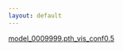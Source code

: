 ```yaml
---
layout: default
---
```



[model_0009999.pth_vis_conf0.5](./files_detection/model_0009999.pth_vis_conf0.5/model_0009999.pth_vis_conf0.5.md)


